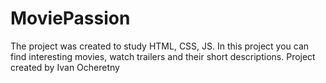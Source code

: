 # MoviePassion
The project was created to study HTML, CSS, JS.
In this project you can find interesting movies, watch trailers and their short descriptions.
Project created by Ivan Ocheretny
